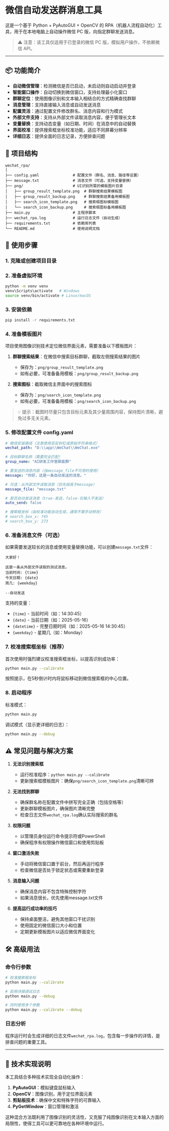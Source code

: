 # 微信自动发送群消息工具

这是一个基于 Python + PyAutoGUI + OpenCV 的 RPA（机器人流程自动化）工具，用于在本地电脑上自动操作微信 PC 版，向指定群聊发送消息。

> ⚠️ 注意：该工具仅适用于已登录的微信 PC 版，模拟用户操作，不依赖微信 API。

---

## 📦 功能简介

- **自动微信管理**：检测微信是否已启动，未启动则自动启动并登录
- **智能窗口操作**：自动切换到微信窗口，支持处理最小化窗口
- **群聊定位**：使用图像识别和文本输入相结合的方式精确查找群聊
- **消息管理**：支持直接输入消息或自动发送消息
- **配置灵活**：通过配置文件修改群名、消息内容和行为模式
- **外部文件支持**：支持从外部文件读取消息内容，便于管理长文本
- **变量替换**：支持动态变量（如日期、时间）在消息中的自动替换
- **界面校准**：提供搜索框坐标校准功能，适应不同屏幕分辨率
- **详细日志**：提供全面的日志记录，方便排查问题

## 📁 项目结构

```
wechat_rpa/
│
├── config.yaml               # 配置文件（群名、消息、路径等设置）
├── message.txt               # 消息文件（可选，支持变量替换）
├── png/                      # UI识别所需的模板图片目录
│   ├── group_result_template.png  # 群聊搜索结果模板图
│   ├── group_result_backup.png    # 群聊搜索结果备用模板图
│   ├── search_icon_template.png   # 搜索框图标模板图
│   └── search_icon_backup.png     # 搜索框图标备用模板图
├── main.py                   # 主程序脚本
├── wechat_rpa.log            # 运行日志文件（自动生成）
├── requirements.txt          # 依赖库列表
└── README.md                 # 使用说明文档
```

## 🧰 使用步骤

### 1. 克隆或创建项目目录

### 2. 准备虚拟环境

```bash
python -m venv venv
venv\Scripts\activate   # Windows
source venv/bin/activate # Linux/macOS
```

### 3. 安装依赖

```bash
pip install -r requirements.txt
```

### 4. 准备模板图片

项目使用图像识别技术定位微信界面元素，需要准备以下模板图片：

1. **群聊搜索结果**：在微信中搜索目标群聊，截取左侧搜索结果的图片
   - 保存为：`png/group_result_template.png`
   - 如有必要，可准备备用模板：`png/group_result_backup.png`

2. **搜索图标**：截取微信主界面中的搜索图标
   - 保存为：`png/search_icon_template.png`
   - 如有必要，可准备备用模板：`png/search_icon_backup.png`

> 💡 提示：截图时尽量只包含目标元素及其少量周围内容，保持图片清晰，避免过多无关元素。

### 5. 修改配置文件 config.yaml

```yaml
# 微信安装路径（注意使用双反斜杠或原始字符串格式）
wechat_path: "D:\\app\\WeChat\\WeChat.exe"

# 目标群聊名称（需要完全匹配）
group_name: "AI研发工作室飙能群"

# 要发送的消息内容（当message_file不可用时使用）
message: "你好，这是一条自动发送的消息。"

# 可选：从外部文件读取消息（优先级高于message）
message_file: "message.txt"

# 是否自动发送消息（true-发送，false-仅输入不发送）
auto_send: false

# 搜索框坐标（由校准功能自动生成，通常不需手动修改）
# search_box_x: 745
# search_box_y: 273
```

### 6. 准备消息文件（可选）

如果需要发送较长的消息或使用变量替换功能，可以创建`message.txt`文件：

```text
大家好！

这是一条从外部文件读取的测试消息。
当前时间: {time}
今天日期: {date}
周几: {weekday}

--自动发送
```

支持的变量：

- `{time}` - 当前时间（如：14:30:45）
- `{date}` - 当前日期（如：2025-05-16）
- `{datetime}` - 完整日期时间（如：2025-05-16 14:30:45）
- `{weekday}` - 星期几（如：Monday）

### 7. 校准搜索框坐标（推荐）

首次使用时强烈建议校准搜索框坐标，以提高识别成功率：

```bash
python main.py --calibrate
```

按照提示，在5秒倒计时内将鼠标移动到微信搜索框的中心位置。

### 8. 启动程序

标准模式：

```bash
python main.py
```

调试模式（显示更详细的日志）：

```bash
python main.py --debug
```

## ⚠️ 常见问题与解决方案

1. **无法识别搜索框**
   - 运行校准程序：`python main.py --calibrate`
   - 更新搜索框模板图片：确保`png/search_icon_template.png`清晰可辨

2. **无法找到群聊**
   - 确保群名称在配置文件中拼写完全正确（包括空格等）
   - 更新群聊模板图片，确保图片清晰完整
   - 检查日志文件`wechat_rpa.log`确认实际搜索的群名

3. **权限问题**
   - 以管理员身份运行命令提示符或PowerShell
   - 确保程序有权限操作微信窗口和使用剪贴板

4. **窗口激活失败**
   - 手动将微信窗口置于前台，然后再运行程序
   - 检查微信是否处于锁定状态或需要重新登录

5. **消息输入问题**
   - 确保消息内容不包含特殊控制字符
   - 如果消息很长，优先使用message.txt文件

6. **提高运行成功率的技巧**
   - 保持桌面整洁，避免其他窗口干扰识别
   - 使用固定的微信窗口大小和位置
   - 定期更新模板图片以适应微信界面变化

## 🛠️ 高级用法

### 命令行参数

```bash
# 校准搜索框坐标
python main.py --calibrate

# 启用详细调试日志
python main.py --debug

# 同时使用多个参数
python main.py --calibrate --debug
```

### 日志分析

程序运行时会生成详细的日志文件`wechat_rpa.log`，包含每一步操作的详情，是排查问题的重要工具。

---

## 📝 技术实现说明

本工具结合多种技术实现全自动化操作：

1. **PyAutoGUI**：模拟键盘鼠标输入
2. **OpenCV**：图像识别，用于定位界面元素
3. **剪贴板技术**：确保中文和特殊字符的可靠输入
4. **PyGetWindow**：窗口管理和激活

这种混合方法既利用了图像识别的灵活性，又克服了纯图像识别在文本输入方面的局限性，使得工具可以更可靠地在各种环境中运行。
